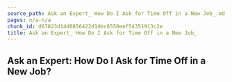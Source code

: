 ```yaml
---
source_path: Ask an Expert_ How Do I Ask for Time Off in a New Job_.md
pages: n/a-n/a
chunk_id: d67823d14d0856422d1dec6550eef54351913c2e
title: Ask an Expert_ How Do I Ask for Time Off in a New Job_
---
```

## Ask an Expert: How Do I Ask for Time Off in a New Job?
